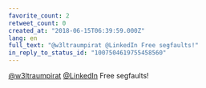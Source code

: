 ```yaml
---
favorite_count: 2
retweet_count: 0
created_at: "2018-06-15T06:39:59.000Z"
lang: en
full_text: "@w3ltraumpirat @LinkedIn Free segfaults!"
in_reply_to_status_id: "1007504619755458560"
---
```


[@w3ltraumpirat](https://twitter.com/w3ltraumpirat)
[@LinkedIn](https://twitter.com/LinkedIn) Free segfaults!
